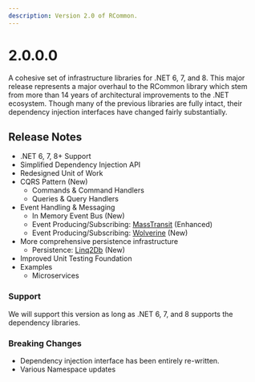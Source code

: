 ```yaml
---
description: Version 2.0 of RCommon.
---
```


# 2.0.0.0

A cohesive set of infrastructure libraries for .NET 6, 7, and 8. This major release represents a major overhaul to the RCommon library which stem from more than 14 years of architectural improvements to the .NET ecosystem. Though many of the previous libraries are fully intact, their dependency injection interfaces have changed fairly substantially.&#x20;

## Release Notes

* .NET 6, 7, 8+ Support
* Simplified Dependency Injection API
* Redesigned Unit of Work
* CQRS Pattern (New)
  * Commands & Command Handlers
  * Queries & Query Handlers
* Event Handling & Messaging
  * In Memory Event Bus (New)
  * Event Producing/Subscribing: [MassTransit](https://masstransit.io/) (Enhanced)
  * Event Producing/Subscribing: [Wolverine](https://wolverine.netlify.app/) (New)
* More comprehensive persistence infrastructure
  * Persistence: [Linq2Db](https://linq2db.github.io/index.html) (New)
* Improved Unit Testing Foundation
* Examples
  * Microservices

### Support

We will support this version as long as .NET 6, 7, and 8 supports the dependency libraries.

### Breaking Changes

* Dependency injection interface has been entirely re-written.&#x20;
* Various Namespace updates
